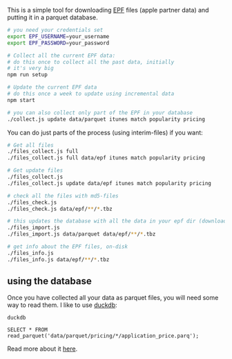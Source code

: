 This is a simple tool for downloading [EPF](https://performance-partners.apple.com/epf) files (apple partner data) and putting it in a parquet database.

```bash
# you need your credentials set
export EPF_USERNAME=your_username
export EPF_PASSWORD=your_password
```

```bash
# Collect all the current EPF data:
# do this once to collect all the past data, initially
# it's very big
npm run setup

# Update the current EPF data
# do this once a week to update using incremental data
npm start

# you can also collect only part of the EPF in your database
./collect.js update data/parquet itunes match popularity pricing
```

You can do just parts of the process (using interim-files) if you want:

```bash
# Get all files
./files_collect.js full
./files_collect.js full data/epf itunes match popularity pricing

# Get update files
./files_collect.js
./files_collect.js update data/epf itunes match popularity pricing

# check all the files with md5-files
./files_check.js
./files_check.js data/epf/**/*.tbz

# this updates the database with all the data in your epf dir (downloaded with collect/incremental)
./files_import.js
./files_import.js data/parquet data/epf/**/*.tbz

# get info about the EPF files, on-disk
./files_info.js
./files_info.js data/epf/**/*.tbz
```

## using the database

Once you have collected all your data as parquet files, you will need some way to read them. I like to use [duckdb](https://duckdb.org):

```
duckdb

SELECT * FROM read_parquet('data/parquet/pricing/*/application_price.parq');
```

Read more about it [here](https://duckdb.org/docs/stable/data/parquet/overview.html).
